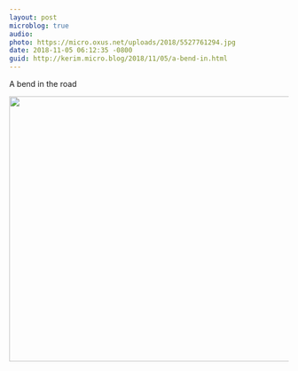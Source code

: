 ```yaml
---
layout: post
microblog: true
audio: 
photo: https://micro.oxus.net/uploads/2018/5527761294.jpg
date: 2018-11-05 06:12:35 -0800
guid: http://kerim.micro.blog/2018/11/05/a-bend-in.html
---
```

A bend in the road

<img src="https://micro.oxus.net/uploads/2018/5527761294.jpg" width="600" height="478" />
